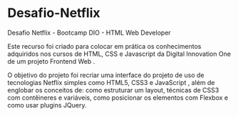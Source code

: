 # Desafio-Netflix
Desafio Netflix - Bootcamp DIO - HTML Web Developer

Este recurso foi criado para colocar em prática os conhecimentos adquiridos nos cursos de HTML, CSS e Javascript da Digital Innovation One de um projeto Frontend Web .

O objetivo do projeto foi recriar uma interface do projeto de uso de tecnologias Netflix simples como HTML5, CSS3 e JavaScript , além de englobar os conceitos de: como estruturar um layout, técnicas de CSS3 com contêineres e variáveis, como posicionar os elementos com Flexbox e como usar plugins JQuery.
